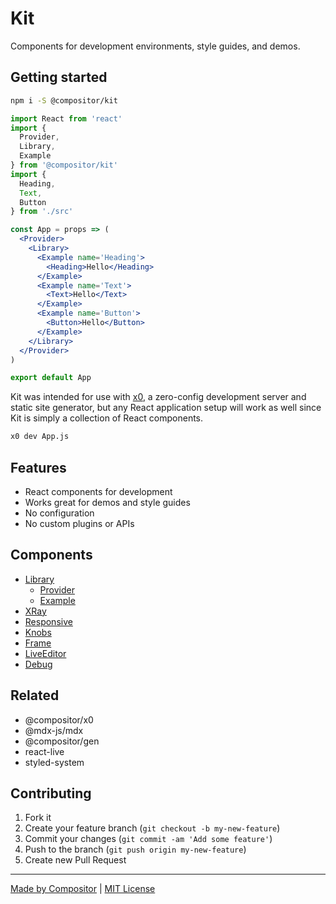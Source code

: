 # Kit

Components for development environments, style guides, and demos.

## Getting started

```sh
npm i -S @compositor/kit
```

```jsx
import React from 'react'
import {
  Provider,
  Library,
  Example
} from '@compositor/kit'
import {
  Heading,
  Text,
  Button
} from './src'

const App = props => (
  <Provider>
    <Library>
      <Example name='Heading'>
        <Heading>Hello</Heading>
      </Example>
      <Example name='Text'>
        <Text>Hello</Text>
      </Example>
      <Example name='Button'>
        <Button>Hello</Button>
      </Example>
    </Library>
  </Provider>
)

export default App
```

Kit was intended for use with [x0][x0],
a zero-config development server and static site generator,
but any React application setup will work as well since Kit is simply a collection of React components.

```sh
x0 dev App.js
```

## Features

- React components for development
- Works great for demos and style guides
- No configuration
- No custom plugins or APIs

## Components

- [Library](docs/Library.md)
  * [Provider](docs/Library.md#provider)
  * [Example](docs/Library.md#example)
- [XRay](docs/XRay.md)
- [Responsive](docs/Responsive.md)
- [Knobs](docs/Knob.md)
- [Frame](docs/Frame.md)
- [LiveEditor](docs/LiveEditor.md)
- [Debug](docs/Debug.md)

## Related

- @compositor/x0
- @mdx-js/mdx
- @compositor/gen
- react-live
- styled-system

## Contributing

1. Fork it
2. Create your feature branch (`git checkout -b my-new-feature`)
3. Commit your changes (`git commit -am 'Add some feature'`)
4. Push to the branch (`git push origin my-new-feature`)
5. Create new Pull Request

---

[Made by Compositor](https://compositor.io/)
|
[MIT License](license)

[x0]: https://github.com/c8r/x0
[react-live]: https://github.com/FormidableLabs/react-live
